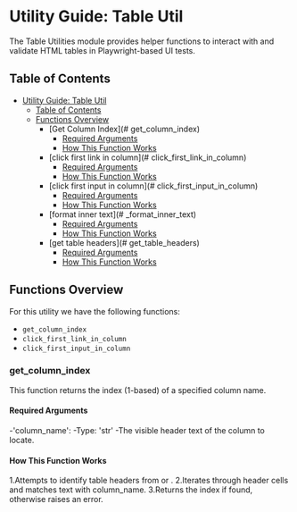 # Utility Guide: Table Util

The Table Utilities module provides helper functions to interact with and validate HTML tables in Playwright-based UI tests.

## Table of Contents

- [Utility Guide: Table Util](#utility-guide-table-util)
  - [Table of Contents](#table-of-contents)
  - [Functions Overview](#functions-overview)
    - [Get Column Index](# get_column_index)
      - [Required Arguments](#required-arguments)
      - [How This Function Works](#how-this-function-works)
    - [click first link in column](# click_first_link_in_column)
      - [Required Arguments](#required-arguments)
      - [How This Function Works](#how-this-function-works) 
    - [click first input in column](# click_first_input_in_column)
      - [Required Arguments](#required-arguments)
      - [How This Function Works](#how-this-function-works) 
    - [format inner text](# _format_inner_text)
      - [Required Arguments](#required-arguments)
      - [How This Function Works](#how-this-function-works) 
    - [get table headers](# get_table_headers)
      - [Required Arguments](#required-arguments)
      - [How This Function Works](#how-this-function-works)


## Functions Overview

For this utility we have the following functions:

- `get_column_index`
- `click_first_link_in_column`
- `click_first_input_in_column`

### get_column_index
This function returns the index (1-based) of a specified column name.

#### Required Arguments

-'column_name':
 -Type: 'str'
 -The visible header text of the column to locate.

#### How This Function Works

1.Attempts to identify table headers from <thead> or <tbody>.
2.Iterates through header cells and matches text with column_name.
3.Returns the index if found, otherwise raises an error.
